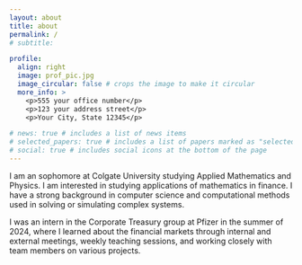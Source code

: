 ```yaml
---
layout: about
title: about
permalink: /
# subtitle: 

profile:
  align: right
  image: prof_pic.jpg
  image_circular: false # crops the image to make it circular
  more_info: >
    <p>555 your office number</p>
    <p>123 your address street</p>
    <p>Your City, State 12345</p>

# news: true # includes a list of news items
# selected_papers: true # includes a list of papers marked as "selected={true}"
# social: true # includes social icons at the bottom of the page
---
```


I am an sophomore at Colgate University studying Applied Mathematics and Physics. I am interested in studying applications of mathematics in finance. I have a strong background in computer science and computational methods used in solving or simulating complex systems.

I was an intern in the Corporate Treasury group at Pfizer in the summer of 2024, where I learned about the financial markets through internal and external meetings, weekly teaching sessions, and working closely with team members on various projects. 
